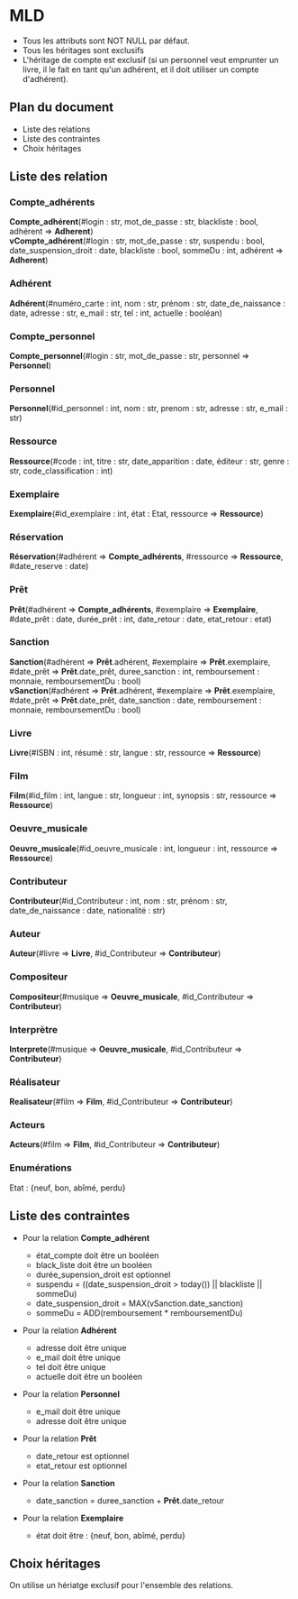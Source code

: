# MLD

* Tous les attributs sont NOT NULL par défaut.
* Tous les héritages sont exclusifs
* L'héritage de compte est exclusif (si un personnel veut emprunter un livre, il le fait en tant qu'un adhérent, et il doit utiliser un compte d'adhérent).

## Plan du document

* Liste des relations
* Liste des contraintes
* Choix héritages

## Liste des relation

### Compte_adhérents

**Compte_adhérent**(#login : str, mot_de_passe : str, blackliste : bool, adhérent => **Adherent**)  
**vCompte_adhérent**(#login : str, mot_de_passe : str, suspendu : bool, date_suspension_droit : date, blackliste : bool, sommeDu : int, adhérent => **Adherent**)

### Adhérent

**Adhérent**(#numéro_carte : int, nom : str, prénom : str, date_de_naissance : date, adresse : str, e_mail : str, tel : int, actuelle : booléan)

### Compte_personnel

**Compte_personnel**(#login : str, mot_de_passe : str, personnel => **Personnel**)

### Personnel

**Personnel**(#id_personnel : int, nom : str, prenom : str, adresse : str, e_mail : str)

### Ressource

**Ressource**(#code : int, titre : str, date_apparition : date, éditeur : str, genre : str, code_classification : int)

### Exemplaire

**Exemplaire**(#id_exemplaire : int, état : Etat, ressource => **Ressource**)

### Réservation

**Réservation**(#adhérent => **Compte_adhérents**, #ressource => **Ressource**, #date_reserve : date)

### Prêt

**Prêt**(#adhérent => **Compte_adhérents**, #exemplaire => **Exemplaire**, #date_prêt : date, durée_prêt : int, date_retour : date, etat_retour : etat)

### Sanction

**Sanction**(#adhérent => **Prêt**.adhérent, #exemplaire => **Prêt**.exemplaire, #date_prêt => **Prêt**.date_prêt, duree_sanction : int, remboursement : monnaie, remboursementDu : bool)  
**vSanction**(#adhérent => **Prêt**.adhérent, #exemplaire => **Prêt**.exemplaire, #date_prêt => **Prêt**.date_prêt, date_sanction : date, remboursement : monnaie, remboursementDu : bool)

### Livre

**Livre**(#ISBN : int, résumé : str, langue : str, ressource => **Ressource**)

### Film

**Film**(#id_film : int, langue : str, longueur : int, synopsis : str, ressource => **Ressource**)

### Oeuvre_musicale

**Oeuvre_musicale**(#id_oeuvre_musicale : int, longueur : int, ressource => **Ressource**)

### Contributeur

**Contributeur**(#id_Contributeur : int, nom : str, prénom : str, date_de_naissance : date, nationalité : str)

### Auteur

**Auteur**(#livre => **Livre**, #id_Contributeur => **Contributeur**)

### Compositeur

**Compositeur**(#musique => **Oeuvre_musicale**, #id_Contributeur => **Contributeur**)

### Interprètre

**Interprete**(#musique => **Oeuvre_musicale**, #id_Contributeur => **Contributeur**)

### Réalisateur

**Realisateur**(#film => **Film**, #id_Contributeur => **Contributeur**)

### Acteurs

**Acteurs**(#film => **Film**, #id_Contributeur => **Contributeur**)

### Enumérations  

Etat : {neuf, bon, abîmé, perdu}

## Liste des contraintes

* Pour la relation **Compte_adhérent**
  * état_compte doit être un booléen
  * black_liste doit être un booléen
  * durée_supension_droit est optionnel
  * suspendu = ((date_suspension_droit > today()) || blackliste || sommeDu)
  * date_suspension_droit = MAX(vSanction.date_sanction)
  * sommeDu = ADD(remboursement * remboursementDu)

* Pour la relation **Adhérent**
  * adresse doit être unique
  * e_mail doit être unique
  * tel doit être unique
  * actuelle doit être un booléen

* Pour la relation **Personnel**
  * e_mail doit être unique
  * adresse doit être unique

* Pour la relation **Prêt**
  * date_retour est optionnel
  * etat_retour est optionnel

* Pour la relation **Sanction**
  * date_sanction = duree_sanction + **Prêt**.date_retour

* Pour la relation **Exemplaire**
  * état doit être : {neuf, bon, abîmé, perdu}

## Choix héritages

On utilise un hériatge exclusif pour l'ensemble des relations.
